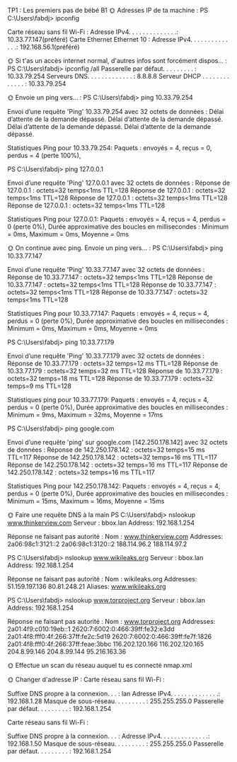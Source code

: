 TP1 : Les premiers pas de bébé B1
🌞 Adresses IP de ta machine :
PS C:\Users\fabdj> ipconfig

Carte réseau sans fil Wi-Fi : Adresse IPv4. . . . . . . . . . . . . .: 10.33.77.147(préféré) Carte Ethernet Ethernet 10 : Adresse IPv4. . . . . . . . . . . . . .: 192.168.56.1(préféré)

🌞 Si t'as un accès internet normal, d'autres infos sont forcément dispos... :
PS C:\Users\fabdj> ipconfig /all Passerelle par défaut. . . . . . . . . : 10.33.79.254 Serveurs DNS. . . . . . . . . . . . . : 8.8.8.8 Serveur DHCP . . . . . . . . . . . . . : 10.33.79.254

🌞 Envoie un ping vers... :
PS C:\Users\fabdj> ping 10.33.79.254

Envoi d’une requête 'Ping' 10.33.79.254 avec 32 octets de données : Délai d’attente de la demande dépassé. Délai d’attente de la demande dépassé. Délai d’attente de la demande dépassé. Délai d’attente de la demande dépassé.

Statistiques Ping pour 10.33.79.254: Paquets : envoyés = 4, reçus = 0, perdus = 4 (perte 100%),

PS C:\Users\fabdj> ping 127.0.0.1

Envoi d’une requête 'Ping' 127.0.0.1 avec 32 octets de données : Réponse de 127.0.0.1 : octets=32 temps<1ms TTL=128 Réponse de 127.0.0.1 : octets=32 temps<1ms TTL=128 Réponse de 127.0.0.1 : octets=32 temps<1ms TTL=128 Réponse de 127.0.0.1 : octets=32 temps<1ms TTL=128

Statistiques Ping pour 127.0.0.1: Paquets : envoyés = 4, reçus = 4, perdus = 0 (perte 0%), Durée approximative des boucles en millisecondes : Minimum = 0ms, Maximum = 0ms, Moyenne = 0ms

🌞 On continue avec ping. Envoie un ping vers... :
PS C:\Users\fabdj> ping 10.33.77.147

Envoi d’une requête 'Ping' 10.33.77.147 avec 32 octets de données : Réponse de 10.33.77.147 : octets=32 temps<1ms TTL=128 Réponse de 10.33.77.147 : octets=32 temps<1ms TTL=128 Réponse de 10.33.77.147 : octets=32 temps<1ms TTL=128 Réponse de 10.33.77.147 : octets=32 temps<1ms TTL=128

Statistiques Ping pour 10.33.77.147: Paquets : envoyés = 4, reçus = 4, perdus = 0 (perte 0%), Durée approximative des boucles en millisecondes : Minimum = 0ms, Maximum = 0ms, Moyenne = 0ms

PS C:\Users\fabdj> ping 10.33.77.179

Envoi d’une requête 'Ping' 10.33.77.179 avec 32 octets de données : Réponse de 10.33.77.179 : octets=32 temps=12 ms TTL=128 Réponse de 10.33.77.179 : octets=32 temps=32 ms TTL=128 Réponse de 10.33.77.179 : octets=32 temps=18 ms TTL=128 Réponse de 10.33.77.179 : octets=32 temps=9 ms TTL=128

Statistiques ping pour 10.33.77.179: Paquets : envoyés = 4, reçus = 4, perdus = 0 (perte 0%), Durée approximative des boucles en millisecondes : Minimum = 9ms, Maximum = 32ms, Moyenne = 17ms

PS C:\Users\fabdj> ping google.com

Envoi d’une requête 'ping' sur google.com [142.250.178.142] avec 32 octets de données : Réponse de 142.250.178.142 : octets=32 temps=15 ms TTL=117 Réponse de 142.250.178.142 : octets=32 temps=16 ms TTL=117 Réponse de 142.250.178.142 : octets=32 temps=16 ms TTL=117 Réponse de 142.250.178.142 : octets=32 temps=16 ms TTL=117

Statistiques Ping pour 142.250.178.142: Paquets : envoyés = 4, reçus = 4, perdus = 0 (perte 0%), Durée approximative des boucles en millisecondes : Minimum = 15ms, Maximum = 16ms, Moyenne = 15ms

🌞 Faire une requête DNS à la main
PS C:\Users\fabdj> nslookup www.thinkerview.com
Serveur :   bbox.lan
Address:  192.168.1.254

Réponse ne faisant pas autorité :
Nom :    www.thinkerview.com
Addresses:  2a06:98c1:3121::2
          2a06:98c1:3120::2
          188.114.96.2
          188.114.97.2

PS C:\Users\fabdj> nslookup www.wikileaks.org
Serveur :   bbox.lan
Address:  192.168.1.254

Réponse ne faisant pas autorité :
Nom :    wikileaks.org
Addresses:  51.159.197.136
          80.81.248.21
Aliases:  www.wikileaks.org

PS C:\Users\fabdj> nslookup www.torproject.org
Serveur :   bbox.lan
Address:  192.168.1.254

Réponse ne faisant pas autorité :
Nom :    www.torproject.org
Addresses:  2a01:4f9:c010:19eb::1
          2620:7:6002:0:466:39ff:fe32:e3dd
          2a01:4f8:fff0:4f:266:37ff:fe2c:5d19
          2620:7:6002:0:466:39ff:fe7f:1826
          2a01:4f8:fff0:4f:266:37ff:feae:3bbc
          116.202.120.166
          116.202.120.165
          204.8.99.146
          204.8.99.144
          95.216.163.36

🌞 Effectue un scan du réseau auquel tu es connecté
nmap.xml

🌞 Changer d'adresse IP :
Carte réseau sans fil Wi-Fi :

Suffixe DNS propre à la connexion. . . : lan Adresse IPv4. . . . . . . . . . . . . .: 192.168.1.28 Masque de sous-réseau. . . . . . . . . : 255.255.255.0 Passerelle par défaut. . . . . . . . . : 192.168.1.254

Carte réseau sans fil Wi-Fi :

Suffixe DNS propre à la connexion. . . : Adresse IPv4. . . . . . . . . . . . . .: 192.168.1.50 Masque de sous-réseau. . . . . . . . . : 255.255.255.0 Passerelle par défaut. . . . . . . . . : 192.168.1.254

